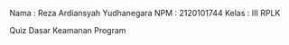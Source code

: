 Nama  : Reza Ardiansyah Yudhanegara
NPM   : 2120101744
Kelas : III RPLK

Quiz Dasar Keamanan Program

